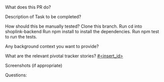 What does this PR do?

Description of Task to be completed?

How should this be manually tested?
Clone this branch.
Run cd into shoplink-backend
Run npm install to install the dependencies.
Run npm test to run the tests.

Any background context you want to provide?

What are the relevant pivotal tracker stories?
[#<insert_id>](https://www.pivotaltracker.com/story/show/<insert_id>)

Screenshots (if appropriate)

Questions: